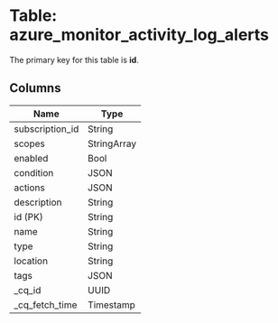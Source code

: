 # Table: azure_monitor_activity_log_alerts


The primary key for this table is **id**.


## Columns
| Name          | Type          |
| ------------- | ------------- |
|subscription_id|String|
|scopes|StringArray|
|enabled|Bool|
|condition|JSON|
|actions|JSON|
|description|String|
|id (PK)|String|
|name|String|
|type|String|
|location|String|
|tags|JSON|
|_cq_id|UUID|
|_cq_fetch_time|Timestamp|